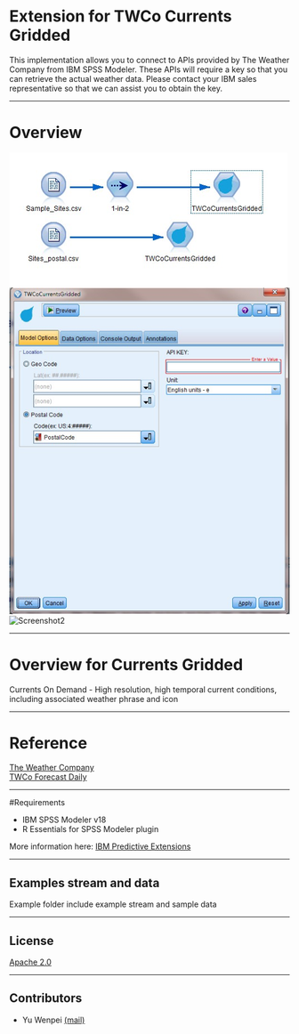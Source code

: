 # Extension for TWCo Currents Gridded
This implementation allows you to connect to APIs provided by The Weather Company from IBM SPSS Modeler. These APIs will require a key so that you can retrieve the actual weather data. Please contact your IBM sales representative so that we can assist you to obtain the key. 

---
# Overview

![Screenshot](./Screenshot/stream.jpg)
![Screenshot1](./Screenshot/node.jpg)
![Screenshot2](./Screenshot/output.jpg)

---
# Overview for Currents Gridded
Currents On Demand - High resolution, high temporal current conditions, including associated weather phrase and icon

---
# Reference
[The Weather Company](http://www.theweathercompany.com/)  
[TWCo Forecast Daily](http://goo.gl/AoxGl3)

---
#Requirements

- IBM SPSS Modeler v18
- R Essentials for SPSS Modeler plugin 

More information here: [IBM Predictive Extensions][2]

---
Examples stream and data
----
Example folder include example stream and sample data

---
License
----

[Apache 2.0][1]

---
Contributors
---
- Yu Wenpei [(mail)](yuwenp@cn.ibm.com)

[1]:http://www.apache.org/licenses/LICENSE-2.0.html
[2]:https://developer.ibm.com/predictiveanalytics/downloads/#tab2
